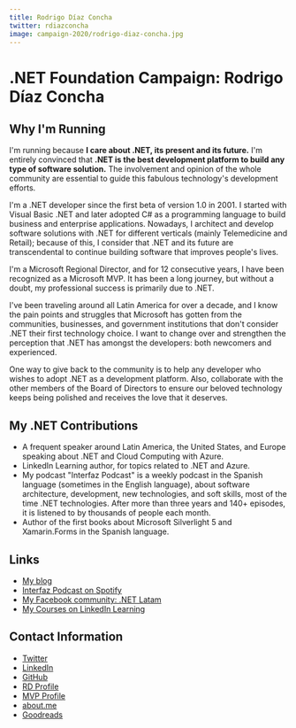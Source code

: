 ```yaml
---
title: Rodrigo Díaz Concha
twitter: rdiazconcha
image: campaign-2020/rodrigo-diaz-concha.jpg
---
```


# .NET Foundation Campaign: Rodrigo Díaz Concha


## Why I'm Running
I'm running because **I care about .NET, its present and its future.** I'm entirely convinced that **.NET is the best development platform to build any type of software solution.** The involvement and opinion of the whole community are essential to guide this fabulous technology's development efforts.

I'm a .NET developer since the first beta of version 1.0 in 2001. I started with Visual Basic .NET and later adopted C# as a programming language to build business and enterprise applications. Nowadays, I architect and develop software solutions with .NET for different verticals (mainly Telemedicine and Retail); because of this, I consider that .NET and its future are transcendental to continue building software that improves people's lives.

I'm a Microsoft Regional Director, and for 12 consecutive years, I have been recognized as a Microsoft MVP. It has been a long journey, but without a doubt, my professional success is primarily due to .NET.

I've been traveling around all Latin America for over a decade, and I know the pain points and struggles that Microsoft has gotten from the communities, businesses, and government institutions that don't consider .NET their first technology choice.  I want to change over and strengthen the perception that .NET has amongst the developers: both newcomers and experienced.

One way to give back to the community is to help any developer who wishes to adopt .NET as a development platform.  Also, collaborate with the other members of the Board of Directors to ensure our beloved technology keeps being polished and receives the love that it deserves.

## My .NET Contributions
* A frequent speaker around Latin America, the United States, and Europe speaking about .NET and Cloud Computing with Azure.
* LinkedIn Learning author, for topics related to .NET and Azure.
* My podcast "Interfaz Podcast" is a weekly podcast in the Spanish language (sometimes in the English language), about software architecture, development, new technologies, and soft skills, most of the time .NET technologies. After more than three years and 140+ episodes, it is listened to by thousands of people each month.
* Author of the first books about Microsoft Silverlight 5 and Xamarin.Forms in the Spanish language.

## Links
* [My blog](https://rdiazconcha.com)
* [Interfaz Podcast on Spotify](https://open.spotify.com/show/7wtArksEB4DCGch35CwUYU?si=L4PoaZVnT_afxPSbr66xxA)
* [My Facebook community: .NET Latam](https://www.facebook.com/groups/diplomadowp71/)
* [My Courses on LinkedIn Learning](https://www.linkedin.com/learning/instructors/rodrigo-diaz-concha)

## Contact Information
* [Twitter](https://twitter.com/rdiazconcha)
* [LinkedIn](https://www.linkedin.com/in/rdiazconcha/)
* [GitHub](https://github.com/rdiazconcha)
* [RD Profile](https://rd.microsoft.com/en-us/rodrigo-diazconcha)
* [MVP Profile](https://mvp.microsoft.com/en-us/PublicProfile/4028935?fullName=Rodrigo%20Diaz%20Concha)
* [about.me](https://rdiazconcha.me/)
* [Goodreads](https://goodreads.com/rdiazconcha)